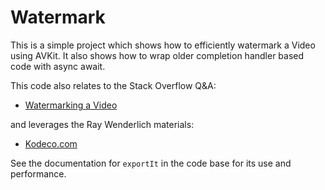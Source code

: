 # Watermark

This is a simple project which shows how to efficiently watermark a Video using AVKit.  It also shows how to wrap older completion handler based code with async await.

This code also relates to the Stack Overflow Q&A:
- [Watermarking a Video](https://stackoverflow.com/a/75405029/2715565)

and leverages the Ray Wenderlich  materials:
- [Kodeco.com](https://www.kodeco.com/6236502-avfoundation-tutorial-adding-overlays-and-animations-to-videos)

See the documentation for `exportIt` in the code base for its use and performance.
